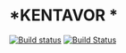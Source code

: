 # *KENTAVOR *
[![Build status](https://ci.appveyor.com/api/projects/status/6opjf5ooniww1pf3/branch/dev?svg=true)](https://ci.appveyor.com/project/Engage222/laba2-3qflw/branch/dev)
[![Build Status](https://travis-ci.org/Engage222/laba2.svg?branch=dev)](https://travis-ci.org/Engage222/laba2)    